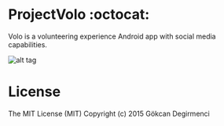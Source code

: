 # ProjectVolo :octocat:

Volo is a volunteering experience Android app with social media capabilities.

![alt tag](https://gokcandegirmenci.com/Volomock.png)

# License 
The MIT License (MIT)
Copyright (c) 2015 Gökcan Degirmenci
